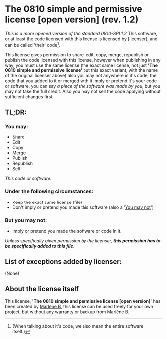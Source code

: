 # The 0810 simple and permissive license [open version] (rev. 1.2)

*This is a more opened version of the standard 0810-SPL1.2*
This software, or at least the code licensed with this license is licensed by [licenser], and can be called 'their' code[^1].



This license gives permission to share, edit, copy, merge, republish or publish the code licensed with this license, however when publishing in any way, you must use the same license (the exact same license, not just **'The 0810 simple and permissive license'** but this exact variant, with the name of the original licenser above) also you may not anywhere in it's code, the code that you added to it or merged with it imply or pretend it's your code or software, you can say *a piece of the software was made by you*, but you may not take the full credit. Also you may not sell the code applying without sufficient changes first.



[^1]: (When talking about it's code, we also mean the entire software itself.)



## TL;DR:

### You may:

- Share
- Edit
- Copy
- Merge
- Publish
- Republish
- Sell

*This code or software.*

### Under the following circumstances:

- Keep the exact same license (file)
- Don't imply or pretend you made this software (also a '[You may not](#But-you-may-not-)')

### But you may not:

- Imply or pretend you made the software or code in it.

*Unless specifically given permission by the licenser, **this permission has to be specifically added to this file***.

## List of exceptions added by licenser:

(None)


## About the license itself

This license, **'The 0810 simple and permissive license [open version]'** has been created by [Marlène B](https://github.com/that-mar), this license can be used freely for your own project, but without any warranty or backup from Marlène B.
